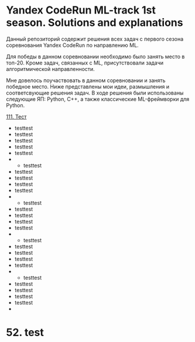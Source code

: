 # Yandex CodeRun ML-track 1st season. Solutions and explanations
Данный репозиторий содержит решения всех задач с первого сезона соревнования Yandex CodeRun по направлению ML. 

Для победы в данном соревновании необходимо было занять место в топ-20. Кроме задач, связанных с ML, присутствовали задачи алгоритмической направленности.

Мне довелось поучаствовать в данном соревновании и занять победное место. Ниже представлены мои идеи, размышления и соответсвующие решения задач. В ходе решения были использованы следующие ЯП: Python, C++, а также классические ML-фреймворки для Python.

[111. Тест](#52.-test)

- testtest
- testtest
- testtest
- testtest
- testtest
- - testtest
- testtest
- testtest
- testtest
- testtest
- - testtest
- testtest
- testtest
- testtest
- testtest
- - testtest
- testtest
- testtest
- testtest
- testtest
- - testtest
- testtest
- testtest
- testtest
- testtest
- 

# 52. test
